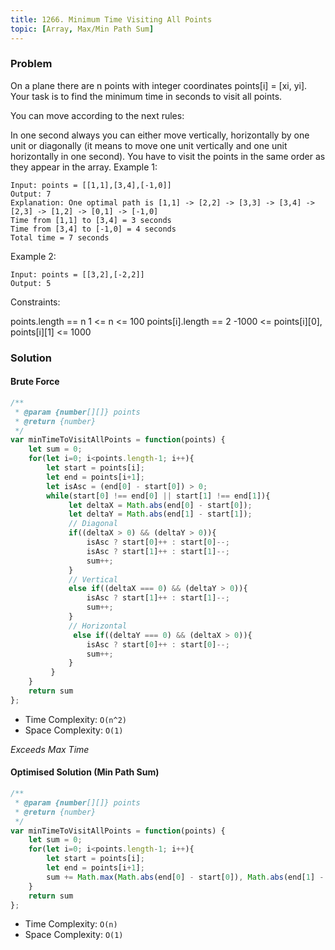 ```yaml
---
title: 1266. Minimum Time Visiting All Points
topic: [Array, Max/Min Path Sum]
---
```


### Problem

On a plane there are n points with integer coordinates points[i] = [xi, yi]. Your task is to find the minimum time in seconds to visit all points.

You can move according to the next rules:

In one second always you can either move vertically, horizontally by one unit or diagonally (it means to move one unit vertically and one unit horizontally in one second).
You have to visit the points in the same order as they appear in the array.
Example 1:

```
Input: points = [[1,1],[3,4],[-1,0]]
Output: 7
Explanation: One optimal path is [1,1] -> [2,2] -> [3,3] -> [3,4] -> [2,3] -> [1,2] -> [0,1] -> [-1,0]   
Time from [1,1] to [3,4] = 3 seconds 
Time from [3,4] to [-1,0] = 4 seconds
Total time = 7 seconds
```

Example 2:

```
Input: points = [[3,2],[-2,2]]
Output: 5
```

Constraints:

points.length == n
1 <= n <= 100
points[i].length == 2
-1000 <= points[i][0], points[i][1] <= 1000
### Solution

#### Brute Force

```js
/**
 * @param {number[][]} points
 * @return {number}
 */
var minTimeToVisitAllPoints = function(points) {
    let sum = 0;
    for(let i=0; i<points.length-1; i++){
        let start = points[i];
        let end = points[i+1];
        let isAsc = (end[0] - start[0]) > 0;
        while(start[0] !== end[0] || start[1] !== end[1]){
             let deltaX = Math.abs(end[0] - start[0]);
             let deltaY = Math.abs(end[1] - start[1]);
             // Diagonal
             if((deltaX > 0) && (deltaY > 0)){
                 isAsc ? start[0]++ : start[0]--;
                 isAsc ? start[1]++ : start[1]--;
                 sum++;
             }
             // Vertical
             else if((deltaX === 0) && (deltaY > 0)){
                 isAsc ? start[1]++ : start[1]--;
                 sum++;
             }
             // Horizontal
              else if((deltaY === 0) && (deltaX > 0)){
                 isAsc ? start[0]++ : start[0]--;
                 sum++;
             }
         }
    }
    return sum
};
```

- Time Complexity: `O(n^2)`
- Space Complexity: `O(1)`

*Exceeds Max Time*

#### Optimised Solution (Min Path Sum)

```js
/**
 * @param {number[][]} points
 * @return {number}
 */
var minTimeToVisitAllPoints = function(points) {
    let sum = 0;
    for(let i=0; i<points.length-1; i++){
        let start = points[i];
        let end = points[i+1];
        sum += Math.max(Math.abs(end[0] - start[0]), Math.abs(end[1] - start[1]));
    }
    return sum
};
```

- Time Complexity: `O(n)`
- Space Complexity: `O(1)`